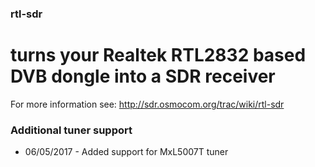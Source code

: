 ### rtl-sdr

turns your Realtek RTL2832 based DVB dongle into a SDR receiver
======================================================================

For more information see: http://sdr.osmocom.org/trac/wiki/rtl-sdr

### Additional tuner support

- 06/05/2017 - Added support for MxL5007T tuner
